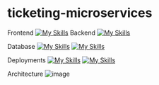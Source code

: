 # ticketing-microservices

Frontend [![My Skills](https://skills.thijs.gg/icons?i=nextjs)](https://skills.thijs.gg)
Backend [![My Skills](https://skills.thijs.gg/icons?i=nodejs)](https://skills.thijs.gg)

Database [![My Skills](https://skills.thijs.gg/icons?i=mongodb)](https://skills.thijs.gg)  [![My Skills](https://skills.thijs.gg/icons?i=redis)](https://skills.thijs.gg)

Deployments [![My Skills](https://skills.thijs.gg/icons?i=docker)](https://skills.thijs.gg) [![My Skills](https://skills.thijs.gg/icons?i=kubernetes)](https://skills.thijs.gg)


Architecture
![image](https://github.com/dinkloc/ticketing-microservices/assets/124766126/015471cc-fe7b-413a-a786-8c2e5c974168)
